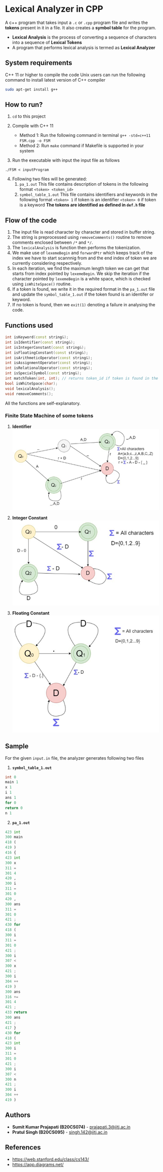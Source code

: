 
# Lexical Analyzer in CPP
A c++ program that takes input a `.c` or `.cpp` program file and writes the **tokens** present in it in a file. It also creates a **symbol table** for the program.

 - **Lexical Analysis** is the process of converting a sequence of characters into a sequence of **Lexical Tokens** 
 - A program that performs lexical analysis is  termed as **Lexical Analyzer**
 
## System requirements
 
C++ 11  or higher to compile the code
Unix users can run the following command to install latest version of C++ compiler
```bash
sudo apt-get install g++
```

## How to run?
1. `cd` to this project

2. Compile  with C++ 11
	- Method 1: Run the following command in terminal `g++ -std=c++11 FSM.cpp -o FSM`
	- Method 2: Run `make` command if Makefile is supported in your system
3. Run the executable with input the input file as follows
```
./FSM < inputProgram
```

4. Following two files will be generated:
	1.	`pa_1.out`
	This file contains description of tokens in the following format 
	```<token> <token_id>```
	2. `symbol_table_1.out`
	 This file contains identifiers and keywords in the following format 
	```<token> 1``` if token is an identifier
	```<token> 0``` if token is a keyword
	**The tokens are identified as defined in `def.h` file**


## Flow of the code
1. The input file is read character by character and stored in buffer string.
2. The string is preprocessed using `removeComments()` routine to remove comments enclosed between `/*` and `*/`.
3. The `lexicalAnalysis` is function then performs the tokenization.
4. We make use of `lexemeBegin` and `forwardPtr` which keeps track of the index we have to start scannnig from and the end index of token we are currently considering respectively.
5. In each iteration, we find the maximum length token we can get that starts from index pointed by `lexemeBegin`. We skip the iteration if the character pointed by `lexemeBegin` is a white space, which is checked using `isWhiteSpace()` routine.
6. If a token is found, we write it in the required format in the `pa_1.out` file and update the `symbol_table_1.out` if the token found is an identifer or keyword.
7. If no token is found, then we `exit(1)` denoting a failure in analysing the code.

## Functions used
```cpp
int isKeyword(const string&);
int isIdentifier(const string&);
int isIntegerConstant(const string&);
int isFloatingConstant(const string&);
int isArithmeticOperator(const string&);
int isAssignmentOperator(const string&);
int isRelationalOperator(const string&);
int isSpecialSymbol(const string&);
int matchToken(int, int); // returns token_id if token is found in the substring [L,R] else returns -1 
bool isWhiteSpace(char);
void lexicalAnalysis();
void removeComments();
```
All the functions are self-explanatory.
### Finite State Machine of some tokens
1. **Identifier**
![identifier](https://raw.githubusercontent.com/prajapati-sumit/images/main/identifier.jpg)

2. **Integer Constant**
![integer](https://raw.githubusercontent.com/prajapati-sumit/images/main/integer.jpg)

3. **Floating Constant**
![floating](https://raw.githubusercontent.com/prajapati-sumit/images/main/floating.jpg)
## Sample
For the given `input.in` file, the analyzer generates following two files

1. **`symbol_table_1.out`**
```cpp
int 0
main 1
x 1
i 1
ans 1
for 0
return 0
n 1
 ```
2.  **`pa_1.out`**
```py
423 int
300 main
418 (
419 )
416 {
423 int
300 x
311 =
301 4
420 ,
300 i
311 =
301 0
420 ,
300 ans
311 =
301 0
421 ;
430 for
418 (
300 i
311 =
301 0
421 ;
300 i
307 <
300 x
421 ;
300 i
304 ++
419 )
300 ans
316 +=
301 4
421 ;
433 return
300 ans
421 ;
417 }
430 for
418 (
423 int
300 i
311 =
301 0
421 ;
300 i
307 <
300 n
421 ;
300 i
304 ++
419 )
```
## Authors

* **Sumit Kumar Prajapati (B20CS074)**  - [prajapati.3@iitj.ac.in](prajapati.3@iitj.ac.in)
* **Pratul Singh (B20CS095)**  - [singh.142@iitj.ac.in](singh.142@iitj.ac.in)

## References 
- https://web.stanford.edu/class/cs143/
- https://app.diagrams.net/
